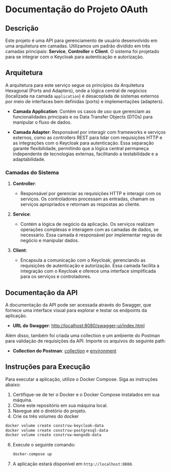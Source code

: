 # Documentação do Projeto OAuth

## Descrição

Este projeto é uma API para gerenciamento de usuário desenvolvido em uma arquitetura em camadas. Utilizamos um padrão dividido em três camadas principais: **Service**, **Controller** e **Client**. O sistema foi projetado para se integrar com o Keycloak para autenticação e autorização.

## Arquitetura

A arquitetura para este serviço segue os princípios da Arquitetura Hexagonal (Ports and Adapters), onde a lógica central de negócios (localizada na camada `application`) é desacoplada de sistemas externos por meio de interfaces bem definidas (ports) e implementações (adapters).

- **Camada Application**: Contém os casos de uso que gerenciam as funcionalidades principais e os Data Transfer Objects (DTOs) para manipular o fluxo de dados.
  
- **Camada Adapter**: Responsável por interagir com frameworks e serviços externos, como as controllers REST para lidar com requisições HTTP e as integrações com o Keycloak para autenticação. Essa separação garante flexibilidade, permitindo que a lógica central permaneça independente de tecnologias externas, facilitando a testabilidade e a adaptabilidade.

### Camadas do Sistema

1. **Controller**: 
   - Responsável por gerenciar as requisições HTTP e interagir com os serviços. Os controladores processam as entradas, chamam os serviços apropriados e retornam as respostas ao cliente.

2. **Service**: 
   - Contém a lógica de negócio da aplicação. Os serviços realizam operações complexas e interagem com as camadas de dados, se necessário. Essa camada é responsável por implementar regras de negócio e manipular dados.

3. **Client**: 
   - Encapsula a comunicação com o Keycloak, gerenciando as requisições de autenticação e autorização. Essa camada facilita a integração com o Keycloak e oferece uma interface simplificada para os serviços e controladores.

## Documentação da API

A documentação da API pode ser acessada através do Swagger, que fornece uma interface visual para explorar e testar os endpoints da aplicação.

- **URL do Swagger**: [http://localhost:8080/swagger-ui/index.html](http://localhost:8080/swagger-ui/index.html)

Além disso, também foi criada uma collection e um ambiente do Postman para validação de requisições da API. Importe os arquivos do seguinte path:
- **Collection do Postman**: [collection](../../2024-2-constrsw.postman_collection.json) e [environment](../../constrsw.postman_environment.json)

## Instruções para Execução

Para executar a aplicação, utilize o Docker Compose. Siga as instruções abaixo:

1. Certifique-se de ter o Docker e o Docker Compose instalados em sua máquina.
2. Clone este repositório em sua máquina local.
3. Navegue até o diretório do projeto.
4. Crie os três volumes do docker
  ```bash
  docker volume create constrsw-keycloak-data
  docker volume create constrsw-postgresql-data
  docker volume create constrsw-mongodb-data
  ```
6. Execute o seguinte comando:

   ```bash
   docker-compose up
   ```

7. A aplicação estará disponível em `http://localhost:8080`.

